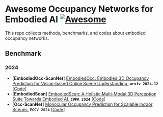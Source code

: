 # Awesome Occupancy Networks for Embodied AI  [![Awesome](https://cdn.rawgit.com/sindresorhus/awesome/d7305f38d29fed78fa85652e3a63e154dd8e8829/media/badge.svg)](https://github.com/sindresorhus/awesome)
This repo collects methods, benchmarks, and codes about embodied occupancy networks.

## Benchmark

### 2024
- [**EmbodiedOcc-ScanNet**] [EmbodiedOcc: Embodied 3D Occupancy Prediction for Vision-based Online Scene Understanding.](https://arxiv.org/pdf/2412.04380.pdf)  **`arxiv 2024.12`** [[Code](https://github.com/YkiWu/EmbodiedOcc)]
- [**EmbodiedScan**] [EmbodiedScan: A Holistic Multi-Modal 3D Perception Suite Towards Embodied AI.](https://arxiv.org/pdf/2312.16170.pdf)  **`CVPR 2024`** [[Code](https://github.com/OpenRobotLab/EmbodiedScan)]
- [**Occ-ScanNet**] [Monocular Occupancy Prediction for Scalable Indoor Scenes.](https://arxiv.org/pdf/2407.11730.pdf)  **`ECCV 2024`** [[Code](https://github.com/hongxiaoy/ISO)]

